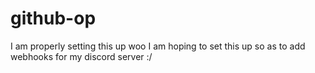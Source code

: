 # github-op
I am properly setting this up woo
I am hoping to set this up so as to add webhooks for my discord server :/
